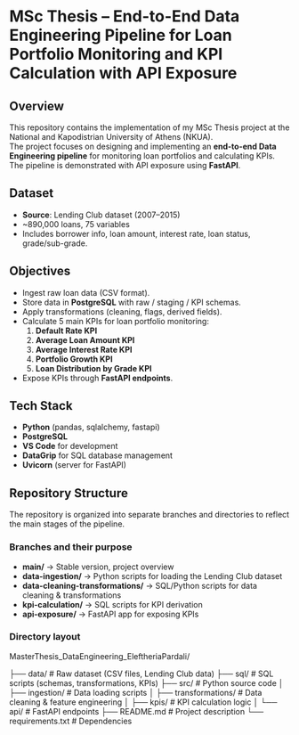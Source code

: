 # MSc Thesis – End-to-End Data Engineering Pipeline for Loan Portfolio Monitoring and KPI Calculation with API Exposure

## Overview
This repository contains the implementation of my MSc Thesis project at the National and Kapodistrian University of Athens (NKUA).  
The project focuses on designing and implementing an **end-to-end Data Engineering pipeline** for monitoring loan portfolios and calculating KPIs.  
The pipeline is demonstrated with API exposure using **FastAPI**.

## Dataset
- **Source**: Lending Club dataset (2007–2015)  
- ~890,000 loans, 75 variables  
- Includes borrower info, loan amount, interest rate, loan status, grade/sub-grade.

## Objectives
- Ingest raw loan data (CSV format).
- Store data in **PostgreSQL** with raw / staging / KPI schemas.
- Apply transformations (cleaning, flags, derived fields).
- Calculate 5 main KPIs for loan portfolio monitoring:
  1. **Default Rate KPI**
  2. **Average Loan Amount KPI**
  3. **Average Interest Rate KPI**
  4. **Portfolio Growth KPI**
  5. **Loan Distribution by Grade KPI**
- Expose KPIs through **FastAPI endpoints**.

## Tech Stack
- **Python** (pandas, sqlalchemy, fastapi)
- **PostgreSQL**
- **VS Code** for development
- **DataGrip** for SQL database management
- **Uvicorn** (server for FastAPI)

## Repository Structure  

The repository is organized into separate branches and directories to reflect the main stages of the pipeline.  

### Branches and their purpose  
- **main/** → Stable version, project overview  
- **data-ingestion/** → Python scripts for loading the Lending Club dataset  
- **data-cleaning-transformations/** → SQL/Python scripts for data cleaning & transformations  
- **kpi-calculation/** → SQL scripts for KPI derivation  
- **api-exposure/** → FastAPI app for exposing KPIs  

### Directory layout  
MasterThesis_DataEngineering_EleftheriaPardali/

├── data/                  # Raw dataset (CSV files, Lending Club data)
├── sql/                   # SQL scripts (schemas, transformations, KPIs)
├── src/                   # Python source code
│   ├── ingestion/         # Data loading scripts
│   ├── transformations/   # Data cleaning & feature engineering
│   ├── kpis/              # KPI calculation logic
│   └── api/               # FastAPI endpoints
├── README.md              # Project description
└── requirements.txt       # Dependencies


